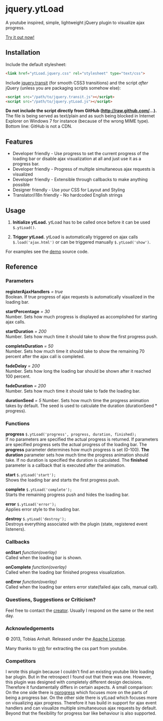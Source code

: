 jquery.ytLoad
=============

A youtube inspired, simple, lightweight jQuery plugin to visualize ajax progress.

[Try it out now!](http://ytload.mythli.net)

## Installation

Include the default stylesheet:
```html
<link href="ytLoad.jquery.css" rel="stylesheet" type="text/css">
```

Include [jquery.transit](http://ricostacruz.com/jquery.transit/) (for smooth CSS3 transitions) and the script *after* jQuery (unless you are packaging scripts somehow else):
```html
<script src="/path/to/jquery.transit.js"></script>
<script src="/path/to/jquery.ytLoad.js"></script>
```

**Do not include the script directly from GitHub (http://raw.github.com/...).** The file is being served as text/plain and as such being blocked
in Internet Explorer on Windows 7 for instance (because of the wrong MIME type). Bottom line: GitHub is not a CDN.

## Features

- Developer friendly - Use progress to set the current progress of the loading bar or disable ajax visualization at all and just use it as a progress bar.
- Developer friendly - Progress of multiple simultaneous ajax requests is visualized
- Developer friendly - Extensible through callbacks to make anything possible
- Designer friendly - Use *your* CSS for Layout and Styling
- Translator/i18n friendly - No hardcoded English strings

## Usage

1.  **Initialize ytLoad.**  ytLoad has to be called once before it can be used ``$.ytLoad()``.

2.  **Trigger ytLoad.** ytLoad is automatically triggered on ajax calls ``$.load('ajax.html')`` or can be triggered manually ``$.ytLoad('show')``.

For examples see the [demo](https://github.com/Mythli/jquery.ytload/blob/master/index.html) source code.

## Reference

### Parameters

**registerAjaxHandlers** *= true*  
Boolean. If true progress of ajax requests is automatically visualized in the loading bar. 

**startPercentage** *= 30*  
Number. Sets how much progress is displayed as accomplished for starting ajax calls.  

**startDuration** *= 200*  
Number. Sets how much time it should take to show the first progress push.  

**completeDuration** *= 50*  
Number. Sets how much time it should take to show the remaining 70 percent after the ajax call is completed.  

**fadeDelay** *= 200*  
Number. Sets how long the loading bar should be shown after it reached 100 percent.  

**fadeDuration** *= 200*  
Number. Sets how much time it should take to fade the loading bar.

**durationSeed** *= 5*
Number. Sets how much time the progress animation takes by default. The seed is used to calculate the duration (durationSeed * progress).

### Functions

**progress** ``$.ytLoad('progress', progress, duration, finished);``   
If no parameters are specified the actual progress is returned. If parameters are specified progress sets the actual progress of the loading bar. The **progress** parameter determines how much progress is set (0-100). **The duration** parameter sets how much time the progress animation should take. If no duration is specified the duration is calculated. The **finished** parameter is a callback that is executed after the animation.

**start** ``$.ytLoad('start');``  
Shows the loading bar and starts the first progress push.  

**complete** ``$.ytLoad('complete');``   
Starts the remaining progress push and hides the loading bar.

**error** ``$.ytLoad('error');``  
Applies error style to the loading bar.

**destroy** ``$.ytLoad('destroy');``   
Destroys everything associated with the plugin (state, registered event listeners).  

### Callbacks

**onStart**  *function(overlay)*  
Called when the loading bar is shown.  

**onComplete**  *function(overlay)*  
Called when the loading bar finished progress visualization.  

**onError**  *function(overlay)*  
Called when the loading bar enters error state(failed ajax calls, manual call).

### Questions, Suggestions or Criticism?

Feel free to contact the [creator](mailto:github@mythli.net). Usually I respond on the same or the next day. 

### Acknowledgements
© 2013, Tobias Anhalt. Released under the [Apache License](https://github.com/Mythli/jquery.ytLoad/blob/master/LICENSE).

Many thanks to [ynh](http://blog.ynh.io/2013/05/24/rebuild-youtubes-progress-bar.html) for extracting the css part from youtube.

### Competitors

I wrote this plugin because I couldn't find an existing youtube likle loading bar plugin. But in the retrospect I found out that there was one. However, this plugin was designed with completely different design decisions.
Therefore it fundamentally differs in certain aspects. A small comparison: On the one side there is [nprogress](http://ricostacruz.com/nprogress/) which focuses more on the parts of being a progress bar. On the other side there is ytLoad which focuses more on visualizing ajax progress. Therefore it has build in support for ajax event handlers and can visualize multiple simultaneuous ajax requests by default. Beyond that the flexibility for progress bar like behaviour is also supported.
